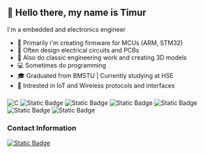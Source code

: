 ## 👋 Hello there, my name is Timur
I'm a embedded and electronics engineer

- 🔬 Primarily i'm creating firmware for MCUs (ARM, STM32)
- 🔌 Often design electrical circuits and PCBs
- 🔧 Also do classic engineering work and creating 3D models
- 💻 Sometimes do programming
- 🎓 Graduated from BMSTU | Сurrently studying at HSE
- 📡 Intrested in IoT and Wireless protocols and interfaces

### 
![C](https://img.shields.io/badge/c-%2300599C.svg?style=for-the-badge&logo=c&logoColor=white)
![Static Badge](https://img.shields.io/badge/STM32-blue?style=for-the-badge&logo=stmicroelectronics&logoColor=white&logoSize=auto)
![Static Badge](https://img.shields.io/badge/PCB-green?style=for-the-badge&logoColor=white&logoSize=auto)
![Static Badge](https://img.shields.io/badge/IoT-purple?style=for-the-badge&logoColor=white&logoSize=auto)
![Static Badge](https://img.shields.io/badge/EE-red?style=for-the-badge&logoColor=white&logoSize=auto)
![Static Badge](https://img.shields.io/badge/WIN-green?style=for-the-badge&logo=windows&logoColor=white&logoSize=auto)
![Static Badge](https://img.shields.io/badge/Linux-yellow?style=for-the-badge&logo=Linux&logoColor=white&logoSize=auto)

<h3>Contact Information</h3>

[![Static Badge](https://img.shields.io/badge/gmail-red?style=for-the-badge&logo=gmail&logoColor=white&logoSize=auto&link=mailto%3Amahmudov.timur701%40gmail.com)](mailto:mahmudov.timur701@gmail.com)


